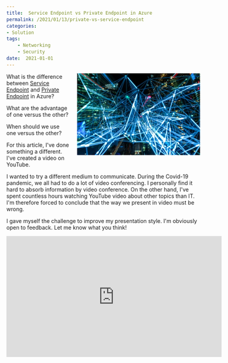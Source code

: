 ```yaml
---
title:  Service Endpoint vs Private Endpoint in Azure
permalink: /2021/01/13/private-vs-service-endpoint
categories:
- Solution
tags:
    - Networking
    - Security
date:  2021-01-01
---
```

<img style="float:right;padding-left:20px;" title="From pexels.com" src="/assets/posts/2021/1/2021-01-13-private-vs-service-endpoint/networking.jpg" />

What is the difference between [Service Endpoint](https://docs.microsoft.com/en-us/azure/virtual-network/virtual-network-service-endpoints-overview) and [Private Endpoint](https://docs.microsoft.com/en-us/azure/private-link/private-endpoint-overview) in Azure?

What are the advantage of one versus the other?

When should we use one versus the other?

For this article, I've done something a different.  I've created a video on YouTube.

I wanted to try a different medium to communicate.  During the Covid-19 pandemic, we all had to do a lot of video conferencing.  I personally find it hard to absorb information by video conference.  On the other hand, I've spent countless hours watching YouTube video about other topics than IT.  I'm therefore forced to conclude that the way we present in video must be wrong.

I gave myself the challenge to improve my presentation style.  I'm obviously open to feedback.  Let me know what you think!

<iframe width="560" height="315" src="https://www.youtube.com/embed/wmVK-pc28Ck" frameborder="0" allow="accelerometer; autoplay; clipboard-write; encrypted-media; gyroscope; picture-in-picture" allowfullscreen></iframe>
